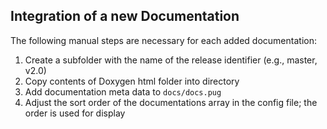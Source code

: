 
## Integration of a new Documentation

The following manual steps are necessary for each added documentation:

1. Create a subfolder with the name of the release identifier (e.g., master, v2.0)
2. Copy contents of Doxygen html folder into directory
3. Add documentation meta data to ```docs/docs.pug```
4. Adjust the sort order of the documentations array in the config file; the order is used for display
